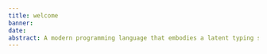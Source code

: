 ```yaml
---
title: welcome
banner: 
date: 
abstract: A modern programming language that embodies a latent typing system, emphasizes functional programming principles, and relies on parentheses for code structuring is a testament to the fusion of timeless concepts with innovative design. 
---
```


<!-- https://unsplash.com/photos/Xc6gtOwSMSA/download?ixid=M3wxMjA3fDB8MXxzZWFyY2h8MjB8fGRlc2VydCUyMGxvb3B8ZW58MHx8fHwxNjk3Mzk2NDA4fDA&force=true&w=830 -->
